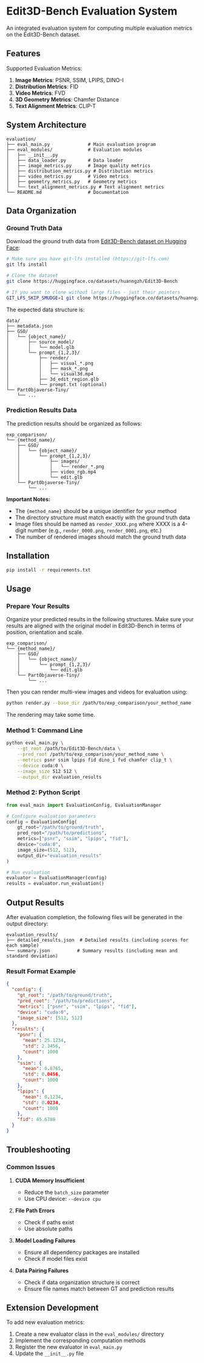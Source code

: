 # Edit3D-Bench Evaluation System

An integrated evaluation system for computing multiple evaluation metrics on the Edit3D-Bench dataset.

## Features

Supported Evaluation Metrics:
1. **Image Metrics**: PSNR, SSIM, LPIPS, DINO-I
2. **Distribution Metrics**: FID
3. **Video Metrics**: FVD
4. **3D Geometry Metrics**: Chamfer Distance
5. **Text Alignment Metrics**: CLIP-T

## System Architecture

```
evaluation/
├── eval_main.py              # Main evaluation program
├── eval_modules/             # Evaluation modules
│   ├── __init__.py
│   ├── data_loader.py        # Data loader
│   ├── image_metrics.py      # Image quality metrics
│   ├── distribution_metrics.py # Distribution metrics
│   ├── video_metrics.py      # Video metrics
│   ├── geometry_metrics.py   # Geometry metrics
│   └── text_alignment_metrics.py # Text alignment metrics
└── README.md                 # Documentation
```

## Data Organization

### Ground Truth Data

Download the ground truth data from [Edit3D-Bench dataset on Hugging Face](https://huggingface.co/datasets/huanngzh/Edit3D-Bench):

```bash
# Make sure you have git-lfs installed (https://git-lfs.com)
git lfs install

# Clone the dataset
git clone https://huggingface.co/datasets/huanngzh/Edit3D-Bench

# If you want to clone without large files - just their pointers
GIT_LFS_SKIP_SMUDGE=1 git clone https://huggingface.co/datasets/huanngzh/Edit3D-Bench
```

The expected data structure is:

```
data/
├── metadata.json
├── GSO/
│   └── {object_name}/
│       ├── source_model/
│       │   └── model.glb
│       └── prompt_{1,2,3}/
│           ├── render/
│           │   ├── visual_*.png
│           │   ├── mask_*.png
│           │   └── visual3d.mp4
│           ├── 3d_edit_region.glb
│           └── prompt.txt (optional)
└── PartObjaverse-Tiny/
    └── ...
```

### Prediction Results Data

The prediction results should be organized as follows:

```
exp_comparison/
└── {method_name}/
    ├── GSO/
    │   └── {object_name}/
    │       └── prompt_{1,2,3}/
    │           ├── images/
    │           │   └── render_*.png
    │           ├── video_rgb.mp4
    │           └── edit.glb
    └── PartObjaverse-Tiny/
        └── ...
```

**Important Notes:**
- The `{method_name}` should be a unique identifier for your method
- The directory structure must match exactly with the ground truth data
- Image files should be named as `render_XXXX.png` where XXXX is a 4-digit number (e.g., `render_0000.png`, `render_0001.png`, etc.)
- The number of rendered images should match the ground truth data

## Installation

```Bash
pip install -r requirements.txt
```

## Usage

### Prepare Your Results

Organize your predicted results in the following structures. Make sure your results are aligned with the original model in Edit3D-Bench in terms of position, orientation and scale.

```
exp_comparison/
└── {method_name}/
    ├── GSO/
    │   └── {object_name}/
    │       └── prompt_{1,2,3}/
    │           └── edit.glb
    └── PartObjaverse-Tiny/
        └── ...
```

Then you can render multi-view images and videos for evaluation using:

```Bash
python render.py --base_dir /path/to/exp_comparison/your_method_name
```

The rendering may take some time.

### Method 1: Command Line

```bash
python eval_main.py \
    --gt_root /path/to/Edit3D-Bench/data \
    --pred_root /path/to/exp_comparison/your_method_name \
    --metrics psnr ssim lpips fid dino_i fvd chamfer clip_t \
    --device cuda:0 \
    --image_size 512 512 \
    --output_dir evaluation_results
```

### Method 2: Python Script

```python
from eval_main import EvaluationConfig, EvaluationManager

# Configure evaluation parameters
config = EvaluationConfig(
    gt_root="/path/to/ground/truth",
    pred_root="/path/to/predictions",
    metrics=["psnr", "ssim", "lpips", "fid"],
    device="cuda:0",
    image_size=(512, 512),
    output_dir="evaluation_results"
)

# Run evaluation
evaluator = EvaluationManager(config)
results = evaluator.run_evaluation()
```

## Output Results

After evaluation completion, the following files will be generated in the output directory:

```
evaluation_results/
├── detailed_results.json  # Detailed results (including scores for each sample)
└── summary.json          # Summary results (including mean and standard deviation)
```

### Result Format Example

```json
{
  "config": {
    "gt_root": "/path/to/ground/truth",
    "pred_root": "/path/to/predictions",
    "metrics": ["psnr", "ssim", "lpips", "fid"],
    "device": "cuda:0",
    "image_size": [512, 512]
  },
  "results": {
    "psnr": {
      "mean": 25.1234,
      "std": 2.3456,
      "count": 1000
    },
    "ssim": {
      "mean": 0.8765,
      "std": 0.0456,
      "count": 1000
    },
    "lpips": {
      "mean": 0.1234,
      "std": 0.0234,
      "count": 1000
    },
    "fid": 45.6789
  }
}
```

## Troubleshooting

### Common Issues

1. **CUDA Memory Insufficient**
   - Reduce the `batch_size` parameter
   - Use CPU device: `--device cpu`

2. **File Path Errors**
   - Check if paths exist
   - Use absolute paths

3. **Model Loading Failures**
   - Ensure all dependency packages are installed
   - Check if model files exist

4. **Data Pairing Failures**
   - Check if data organization structure is correct
   - Ensure file names match between GT and prediction results

## Extension Development

To add new evaluation metrics:

1. Create a new evaluator class in the `eval_modules/` directory
2. Implement the corresponding computation methods
3. Register the new evaluator in `eval_main.py`
4. Update the `__init__.py` file
